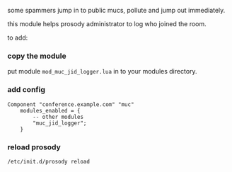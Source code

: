 some spammers jump in to public mucs, pollute and jump out immediately.

this module helps prosody administrator to log who joined the room.

to add:

### copy the module
put module `mod_muc_jid_logger.lua` in to your modules directory.

### add config
```
Component "conference.example.com" "muc"
    modules_enabled = {
        -- other modules
        "muc_jid_logger";
    }

```

### reload prosody

```
/etc/init.d/prosody reload
```


